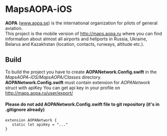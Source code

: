 # MapsAOPA-iOS

**AOPA** (www.aopa.se) is the international organization for pilots of general aviation.  
This project is the mobile version of http://maps.aopa.ru where you can find information about almost all airports and heliports in Russia, Ukraine, Belarus and Kazakhstan (location, contacts, runways, altitude etc.).

## Build
To build the project you have to create **AOPANetwork.Config.swift** in the *MapsAOPA-iOS/MapsAOPA/Classes* directory.  
**AOPANetwork.Config.swift** must contain extension for *AOPANetwork* struct with apiKey
 You can get api key in your profile on http://maps.aopa.ru/user/export/
#### Please do not add AOPANetwork.Config.swift file to git repository (it's in .gitignore already)
 ```
 extension AOPANetwork {
    static let apiKey = "..."
 }
 ```
